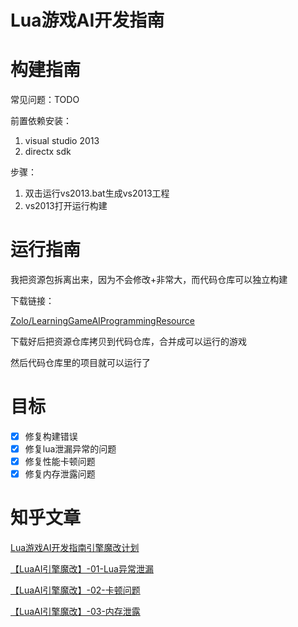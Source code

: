 # Lua游戏AI开发指南

# 构建指南

常见问题：TODO

前置依赖安装：
1. visual studio 2013
2. directx sdk

步骤：
1. 双击运行vs2013.bat生成vs2013工程
2. vs2013打开运行构建

# 运行指南

我把资源包拆离出来，因为不会修改+非常大，而代码仓库可以独立构建

下载链接：

[Zolo/LearningGameAIProgrammingResource](https://gitee.com/zolozy/LearningGameAIProgrammingResource)

下载好后把资源仓库拷贝到代码仓库，合并成可以运行的游戏

然后代码仓库里的项目就可以运行了

# 目标

- [x] 修复构建错误
- [x] 修复lua泄漏异常的问题
- [x] 修复性能卡顿问题
- [x] 修复内存泄露问题

# 知乎文章

[Lua游戏AI开发指南引擎魔改计划](https://zhuanlan.zhihu.com/p/348000628)

[【LuaAI引擎魔改】-01-Lua异常泄漏](https://zhuanlan.zhihu.com/p/348352200)

[【LuaAI引擎魔改】-02-卡顿问题](https://zhuanlan.zhihu.com/p/348799397)

[【LuaAI引擎魔改】-03-内存泄露](https://zhuanlan.zhihu.com/p/349050336)

